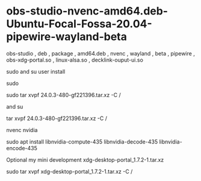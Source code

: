 # obs-studio-nvenc-amd64.deb-Ubuntu-Focal-Fossa-20.04-pipewire-wayland-beta
 obs-studio , deb , package , amd64.deb , nvenc , wayland , beta , pipewire , obs-xdg-portal.so , linux-alsa.so , decklink-ouput-ui.so 

sudo and su user install

sudo

sudo tar xvpf 24.0.3-480-gf221396.tar.xz -C /

and su

tar xvpf 24.0.3-480-gf221396.tar.xz -C /

nvenc nvidia

sudo apt install libnvidia-compute-435 libnvidia-decode-435 libnvidia-encode-435

Optional my mini development xdg-desktop-portal_1.7.2-1.tar.xz

sudo tar xvpf xdg-desktop-portal_1.7.2-1.tar.xz -C /
